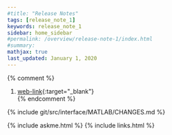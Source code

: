 ```yaml
---
#title: "Release Notes"
tags: [release_note_1]
keywords: release_note_1
sidebar: home_sidebar
#permalink: /overview/release-note-1/index.html
#summary:
mathjax: true
last_updated: January 1, 2020
---
```


{% comment %}
1. [web-link](){:target="_blank"}  
{% endcomment %}
 
{% include git/src/interface/MATLAB/CHANGES.md %}

{% include askme.html %}
{% include links.html %}
